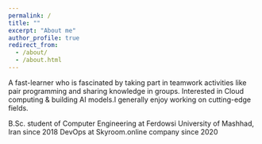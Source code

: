 ```yaml
---
permalink: /
title: ""
excerpt: "About me"
author_profile: true
redirect_from: 
  - /about/
  - /about.html
---
```

A fast-learner who is fascinated by taking part in teamwork activities like pair programming and sharing knowledge in groups.
Interested in Cloud computing & building AI models.I generally enjoy working on cutting-edge fields.

B.Sc. student of Computer Engineering at Ferdowsi University of Mashhad, Iran since 2018
DevOps at Skyroom.online company since 2020 

<!-- ![Editing a markdown file for a talk](/images/sci_tech.png) -->